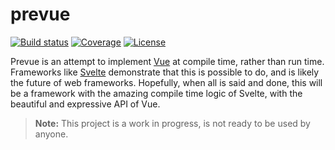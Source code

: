 # prevue

[![Build status](https://img.shields.io/circleci/project/github/scottbedard/prevue/master.svg?style=flat)](https://circleci.com/gh/scottbedard/prevue)
[![Coverage](https://img.shields.io/codecov/c/github/scottbedard/prevue/master.svg?style=flat)](https://codecov.io/gh/scottbedard/prevue)
[![License](https://img.shields.io/badge/license-MIT-blue.svg?style=flat)](https://github.com/scottbedard/prevue/blob/master/LICENSE)

Prevue is an attempt to implement [Vue](https://github.com/vuejs/vue) at compile time, rather than run time. Frameworks like [Svelte](https://github.com/sveltejs/svelte) demonstrate that this is possible to do, and is likely the future of web frameworks. Hopefully, when all is said and done, this will be a framework with the amazing compile time logic of Svelte, with the beautiful and expressive API of Vue.

> **Note:** This project is a work in progress, is not ready to be used by anyone.
